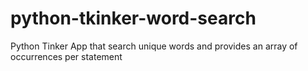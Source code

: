 # python-tkinker-word-search
Python Tinker App that search unique words and provides an array of occurrences per statement
